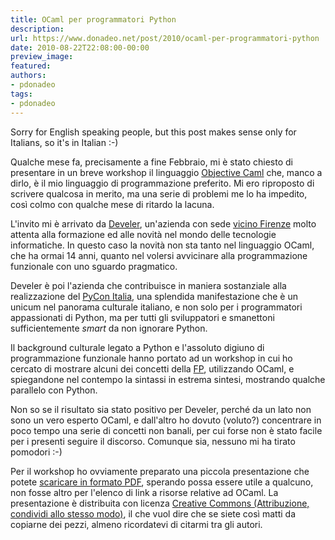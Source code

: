 ```yaml
---
title: OCaml per programmatori Python
description:
url: https://www.donadeo.net/post/2010/ocaml-per-programmatori-python
date: 2010-08-22T22:08:00-00:00
preview_image:
featured:
authors:
- pdonadeo
tags:
- pdonadeo
---
```


<div><p class="noindent">Sorry for English speaking people, but this post makes sense only for Italians, so it's in Italian :-)</p>

<p>Qualche mese fa, precisamente a fine Febbraio, mi &egrave; stato chiesto di presentare in un breve workshop il linguaggio <a href="https://caml.inria.fr/ocaml/index.en.html">Objective Caml</a> che, manco a dirlo, &egrave; il mio linguaggio di programmazione preferito. Mi ero riproposto di scrivere qualcosa in merito, ma una serie di problemi me lo ha impedito, cos&igrave; colmo con qualche mese di ritardo la lacuna.</p>

<p>L'invito mi &egrave; arrivato da <a href="https://www.develer.com/website/en">Develer</a>, un'azienda con sede <a href="https://www.develer.com/website/en/location/">vicino Firenze</a> molto attenta alla formazione ed alle novit&agrave; nel mondo delle tecnologie informatiche. In questo caso la novit&agrave; non sta tanto nel linguaggio OCaml, che ha ormai 14 anni, quanto nel volersi avvicinare alla programmazione funzionale con uno sguardo pragmatico.</p>

<p>Develer &egrave; poi l'azienda che contribuisce in maniera sostanziale alla realizzazione del <a href="https://www.pycon.it/">PyCon Italia</a>, una splendida manifestazione che &egrave; un unicum nel panorama culturale italiano, e non solo per i programmatori appassionati di Python, ma per tutti gli sviluppatori e smanettoni sufficientemente <em>smart</em> da non ignorare Python.</p>

<p>Il background culturale legato a Python e l'assoluto digiuno di programmazione funzionale hanno portato ad un workshop in cui ho cercato di mostrare alcuni dei concetti della <a href="https://en.wikipedia.org/wiki/Functional_programming">FP</a>, utilizzando OCaml, e spiegandone nel contempo la sintassi in estrema sintesi, mostrando qualche parallelo con Python.</p>

<p>Non so se il risultato sia stato positivo per Develer, perch&eacute; da un lato non sono un vero esperto OCaml, e dall'altro ho dovuto (voluto?) concentrare in poco tempo una serie di concetti non banali, per cui forse non &egrave; stato facile per i presenti seguire il discorso. Comunque sia, nessuno mi ha tirato pomodori :-)</p>

<p>Per il workshop ho ovviamente preparato una piccola presentazione che potete <a href="https://www.donadeo.net/static/2010/08/ocaml_per_prog_python.pdf">scaricare in formato PDF</a>, sperando possa essere utile a qualcuno, non fosse altro per l'elenco di link a risorse relative ad OCaml. La presentazione &egrave; distribuita con licenza <a href="https://creativecommons.org/licenses/by-sa/2.5/it/deed">Creative Commons (Attribuzione, condividi allo stesso modo)</a>, il che vuol dire che se siete cos&igrave; matti da copiarne dei pezzi, almeno ricordatevi di citarmi tra gli autori.</p></div>
